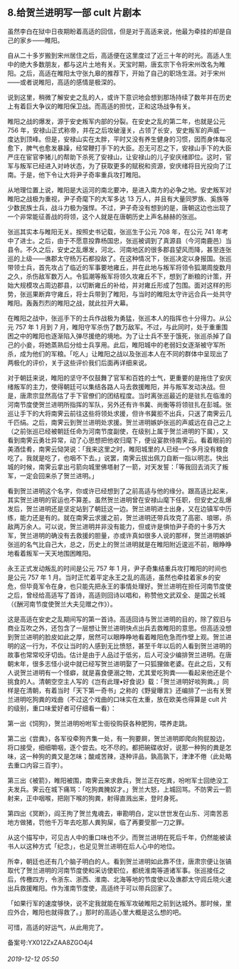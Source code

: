 ## 8.给贺兰进明写一部 cult 片剧本
虽然李白在狱中日夜期盼着高适的回信，但是对于高适来说，他最为牵挂的却是自己的家乡——睢阳。


自从二十多岁搬到宋州居住之后，高适便在这里度过了近三十年的时光。高适人生中的绝大多数朋友，都与这片土地有关。天宝时期，唐玄宗下令将宋州改名为睢阳。之后，高适在睢阳太守张九皋的推荐下，开始了自己的职场生涯。对于宋州——或者说睢阳，高适的感情是极深的。


说到这里，稍微了解安史之乱的人，或许下意识地会想到那场持续了数年并在历史上有着巨大争议的睢阳保卫战。而高适的担忧，正和这场战争有关。


睢阳之战的爆发，源于安史叛军内部的分裂。在安史之乱的第二年，也就是公元 756 年，安禄山正式称帝，并在之后攻破潼关，占领了长安，安史叛军的声威一度达到顶峰。但是，安禄山实在太胖，平时又没有养生健身的习惯，因而身体每况愈下，脾气也愈发暴躁，经常鞭打手下的大臣。忍无可忍之下，安禄山手下的大臣严庄在宦官李猪儿的帮助下杀死了安禄山，让安禄山的儿子安庆绪即位。这时，官军与叛军已经进入对峙状态，为了获取更多的赋税和资源，安庆绪将目光投向了江南。于是，他下令让大将尹子奇率重兵攻打睢阳。


从地理位置上说，睢阳是大运河的南北要冲，是进入南方的必争之地。安史叛军对睢阳之战极为重视，尹子奇麾下的大军多达 13 万人，并且有大量同罗族、奚族等少数民族士兵，战斗力极为强悍。不过，尹子奇没有想到的是，唐朝这边也出现了一个非常能征善战的将领，这个人就是在唐朝历史上声名赫赫的张巡。


张巡其实本与睢阳无关。按照史书记载，张巡生于公元 708 年，在公元 741 年考中了进士。之后，由于不愿意投靠杨国忠，张巡被调到了真源县（今河南鹿邑）当县令。不久之后，安史之乱爆发，河北、河南地区的很多郡县望风而降，甚至连张巡的上级——谯郡太守杨万石都投敌了。在这种情况下，张巡决定以身报国。张巡带领士兵，首先攻占了临近的军事要地雍丘，并在此地与叛军将领令狐潮周旋数月之久，杀伤敌军数万人。令狐潮等叛军将领久攻雍丘不下，想到了断粮的计策，开始大规模攻占周边郡县，以切断雍丘的补给，并对雍丘形成了包围。面对这样的形势，张巡果断弃守雍丘，将士兵带到了睢阳，与当时的睢阳太守许远合兵一处共守睢阳。轰轰烈烈的睢阳之战，就此拉开大幕。


在睢阳之战中，张巡手下的士兵作战极为勇猛，张巡本人的指挥也十分得力。从公元 757 年 1 月到 7 月，睢阳守军杀伤了数万敌军。不过，与此同时，处于重重围困之中的睢阳也逐渐陷入弹尽援绝的境地。为了让士兵不至于饿死，张巡杀掉了自己的小妾，将她蒸熟后分给士兵享用。此后，睢阳城中的老弱妇女逐渐被守军所杀，成为他们的军粮。「吃人」让睢阳之战以及张巡本人在不同的群体中呈现出了两极化的评价，关于这些评价我们后面再详细来说。


对于朝廷来说，睢阳的坚守不仅鼓舞了官军和百姓的士气，更重要的是拖住了安庆绪叛军的主力，使得朝廷可以集结各路人马去救援睢阳，并与叛军发动决战。但是，唐肃宗显然高估了手下官僚们的团结程度。当时离张巡最近的是驻扎在临淮的河南节度使贺兰进明所指挥的军队，另外还有许书冀、尚衡等将领驻扎在彭城。张巡让手下的大将南霁云前往这些将领处求援，但许书冀拒不出兵，只送了南霁云几千匹绢。之后，南霁云到贺兰进明处求援。贺兰进明嫉妒张巡的声威远在自己之上（之前张巡已经被朝廷任命为河南节度副使，在级别上属于贺兰进明的下属），又看到南霁云勇壮异常，动了心思想把他收归麾下，便设宴款待南霁云。看着眼前的美酒佳肴，南霁云恸哭说：「我来这里之时，睢阳城里的人已经一个多月没有粮食吃了。我就是吃了，也咽不下去。」说罢，南霁云拔出佩刀自断一指以明志。快出城的时候，南霁云拿出弓箭向城里佛塔射了一箭，对天发誓：「等我回去消灭了叛军，一定会回来杀了贺兰进明。」


看到贺兰进明这个名字，你或许已经想到了之前高适与他的缘分。跟高适比起来，其实贺兰进明的官运也不算差。虽然贺兰进明曾在安禄山麾下任职，但安史之乱爆发后，贺兰进明还是坚定站到了朝廷这一边。贺兰进明进士出身，又在边镇军中历练，能力还是有的。就在南霁云求援之前，贺兰进明还带兵攻克了高密、琅琊，杀敌两万余人。可以说，贺兰进明并非没有能力，但或许是惧怕尹子奇的十多万大军，贺兰进明的确没有去救援的胆量，亦或许真如很多人说的那样，贺兰进明嫉妒张巡的名气比自己大，总之，历史上的贺兰进明就是在睢阳附近逡巡不前，眼睁睁地看着叛军一天天地围困睢阳。


永王正式发动叛乱的时间是公元 757 年 1 月，尹子奇集结重兵攻打睢阳的时间也是公元 757 年 1 月。当时正忙着平定永王之乱的高适，虽然也牵挂着家乡的安危，但毕竟军令在身，也只能先把永王的事情处理好。贺兰进明在担任河南节度使之后，曾经给高适写了首诗，高适则回诗以唱和，称赞他文武双全、是国之长城（《酬河南节度使贺兰大夫见赠之作》）。


这是高适在安史之乱期间写的第一首诗。高适回诗与贺兰进明的目的，除了叙旧与商业互吹之外，还包含了一层想让贺兰进明快点出兵去救睢阳的意思。但高适没想到贺兰进明的脸皮如此之厚，居然可以眼睁睁地看着睢阳危急而作壁上观。贺兰进明的这一行为，不仅让当时的人感到无比愤怒，甚至千年以后的人看到贺兰进明的故事也常常咬牙切齿。估计是由于人品过于低劣，后人可没少编排贺兰进明。在唐朝末年，很多志怪小说中就已经写贺兰进明娶了一只狐狸做老婆。在此之后，又有人说贺兰进明有一个怪癖，就是喜食便溺之物，尤其爱吃狗粪——看起来他还是个挑食的人。清朝空空主人写的《岂有此理•好食说》载：「贺兰进明好啖狗粪。」同样是在清朝，有着当时「天下第一奇书」之称的《野叟曝言》还编排了一出有关贺兰进明吃狗粪的戏曲（不过这个戏曲的口味实在太重，放在欧美也得算是 cult 片的级别，重口味爱好者可仔细看一看）：


第一出《饲狗》，贺兰进明吩咐军士衙役购获各种肥狗，喂养走跳。


第二出《尝粪》，各军役牵狗齐集一处，有一狗要屙，贺兰进明即爬向狗屁股边，将口接受，细细嚼咽，逐个尝去。吃不尽的。都把碗碟收好，说那一种狗的粪是怎味，这一种狗的粪又是怎味；酸咸苦辣，逐种评品，孰高孰下，津津不倦（此处略去重口内容三百字）。


第三出《被箭》，睢阳被围，南霁云来求救兵，贺兰正在吃粪，吩咐军士回绝没工夫发兵。霁云在城下痛骂：「吃狗粪腌奴才。」贺兰大怒，上城回骂。不防霁云一箭射来，正中咽喉，把刚下喉的狗粪，射得直溅出来，登时身死。


第四出《冥断》，阎王拘了贺兰鬼魂去，审勘明白，定以世世发在山东、河南苦恶地方做猪，罚他千万年去吃那人粪狗屎，临了再要受那一刀之罪。


从这个描写中，可见古人中的重口味也不少。而贺兰进明在死后千年，仍然能被读书人以这种方式「纪念」，也足见贺兰进明在后人心中的地位。


所幸，朝廷也还有几个脑子明白的人。看到贺兰进明如此靠不住，唐肃宗便让张镐取代了贺兰进明的河南节度使和采访使职位，都统淮南等道诸军事。张巡接任之后，传檄四方，令浙东、浙西、淮南、北海等地的节度使以及谯郡太守闾丘晓火速出兵救援睢阳。作为淮南节度使，高适终于可以带兵回家了。


「如果行军的速度够快，说不定我就能在叛军攻破睢阳之前到达城外。那时候，里应外合，睢阳也就得救了。」那时的高适心里大概是这么想的吧。


可惜，高适的好运气，从此用完了。


备案号:YX012ZxZAA8ZGO4j4


###### 2019-12-12 05:50

